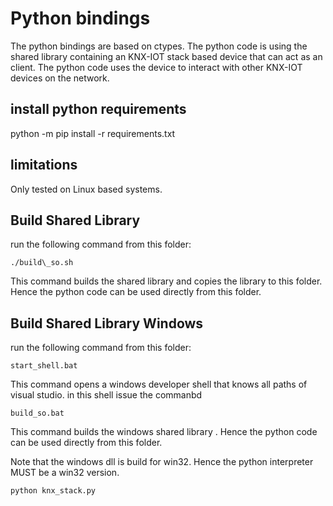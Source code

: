# Python bindings 

The python bindings are based on ctypes.
The python code is using the shared library containing an KNX-IOT stack based device that can act as an client.
The python code uses the device to interact with other KNX-IOT devices on the network.

## install python requirements

python -m pip install -r requirements.txt

## limitations

Only tested on Linux based systems.


## Build Shared Library

run the following command from this folder:

```
./build\_so.sh
```

This command builds the shared library and copies the library to this folder.
Hence the python code can be used directly from this folder.



## Build Shared Library Windows

run the following command from this folder:

```
start_shell.bat
```
This command opens a windows developer shell that knows all paths of visual studio.
in this shell issue the commanbd
```
build_so.bat
```

This command builds the windows shared library .
Hence the python code can be used directly from this folder.

Note that the windows dll is build for win32.
Hence the python interpreter MUST be a win32 version.

```
python knx_stack.py
```
